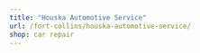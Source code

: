 ```yaml
---
title: "Houska Automotive Service"
url: /fort-collins/houska-automotive-service/
shop: car repair
---
```

